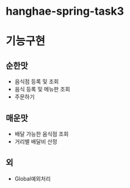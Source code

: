 # hanghae-spring-task3

# 기능구현

## 순한맛
* 음식점 등록 및 조회
* 음식 등록 및 메뉴판 조회
* 주문하기

## 매운맛
* 배달 가능한 음식점 조회
* 거리별 배달비 산정

## 외
* Global예외처리
